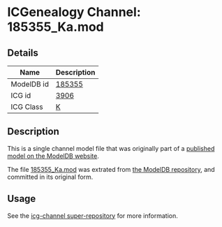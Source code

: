 # ICGenealogy Channel: 185355\_Ka.mod

## Details

Name | Description
---- | -----------
ModelDB id | [185355](http://senselab.med.yale.edu/ModelDB/ShowModel.cshtml?model=185355)
ICG id | [3906](http://icg.neurotheory.ox.ac.uk/channels/1/3906)
ICG Class | [K](http://icg.neurotheory.ox.ac.uk/channels/1)

## Description

This is a single channel model file that was originally part of a [published model on the ModelDB website](http://senselab.med.yale.edu/mModelDB/ShowModel.cshtml?model=185355).

The file [185355\_Ka.mod](185355_Ka.mod) was extrated from [the ModelDB repository](http://senselab.med.yale.edu/ModelDB/ShowModel.cshtml?model=185355), and committed in its original form.

## Usage

See the [icg-channel super-repository](https://github.com/icgenealogy/icg-channels) for more information.